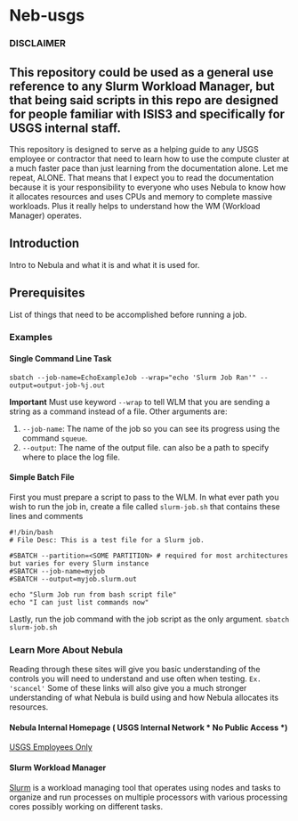 # Neb-usgs
### DISCLAIMER
This repository could be used as a general use reference to any Slurm Workload Manager, **but that being said scripts in this repo are designed for people familiar with ISIS3 and specifically for USGS internal staff**.
-------------------------------------------------------------------------------------
This repository is designed to serve as a helping guide to any USGS employee or contractor that need to learn how to use the compute cluster at a much faster pace than just learning from the documentation alone. Let me repeat, ALONE. That means that I expect you to read the documentation because it is your responsibility to everyone who uses Nebula to know how it allocates resources and uses CPUs and memory to complete massive workloads. Plus it really helps to understand how the WM (Workload Manager) operates.


## Introduction
Intro to Nebula and what it is and what it is used for.


## Prerequisites
List of things that need to be accomplished before running a job.


### Examples

#### Single Command Line Task
`sbatch --job-name=EchoExampleJob --wrap="echo 'Slurm Job Ran'" --output=output-job-%j.out`

**Important** Must use keyword `--wrap` to tell WLM that you are sending a string as a command instead of a file.
Other arguments are:
1.  `--job-name`: The name of the job so you can see its progress using the command `squeue`.
2. `--output`: The name of the output file. can also be a path to specify where to place the log file.


#### Simple Batch File
First you must prepare a script to pass to the WLM.
In what ever path you wish to run the job in, create a file called `slurm-job.sh` that contains these lines and comments

```
#!/bin/bash
# File Desc: This is a test file for a Slurm job.

#SBATCH --partition=<SOME PARTITION> # required for most architectures but varies for every Slurm instance
#SBATCH --job-name=myjob
#SBATCH --output=myjob.slurm.out

echo "Slurm Job run from bash script file"
echo "I can just list commands now"
```

Lastly, run the job command with the job script as the only argument.
`sbatch slurm-job.sh`


### Learn More About Nebula
Reading through these sites will give you basic understanding of the controls you will need to understand and use often when testing. `Ex. 'scancel'` Some of these links will also give you a much stronger understanding of what Nebula is build using and how Nebula allocates its resources.

#### Nebula Internal Homepage ( USGS Internal Network * No Public Access *)
[USGS Employees Only](http://nebula.wr.usgs.gov/#nebula-info)

#### Slurm Workload Manager
[Slurm](https://slurm.schedmd.com/quickstart.html) is a workload managing tool that operates using nodes and tasks to organize and run processes on multiple processors with various processing cores possibly working on different tasks.